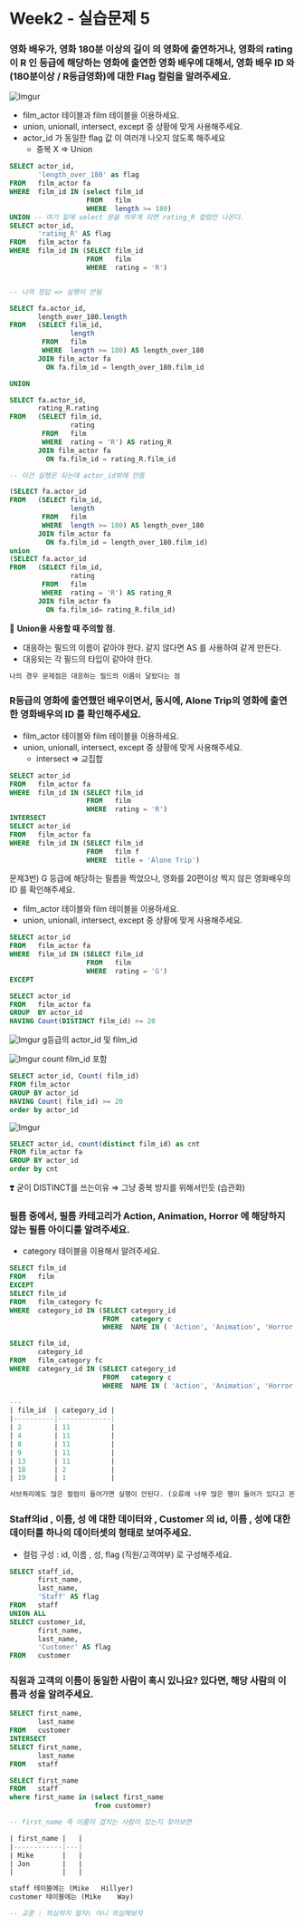# Week2 - 실습문제 5

### 영화 배우가,  영화 180분 이상의 길이 의 영화에 출연하거나, 영화의 rating 이 R 인 등급에 해당하는 영화에 출연한  영화 배우에 대해서,  영화 배우 ID 와 (180분이상 / R등급영화)에 대한 Flag 컬럼을 알려주세요.

![Imgur](https://i.imgur.com/FM4sVVm.png)

- film_actor 테이블과 film 테이블을 이용하세요.
- union, unionall, intersect, except 중 상황에 맞게 사용해주세요.
- actor_id 가 동일한 flag 값 이 여러개 나오지 않도록 해주세요
    - 중복 X ⇒ Union

```sql
SELECT actor_id,
       'length_over_180' as flag
FROM   film_actor fa
WHERE  film_id IN (select film_id 
                   FROM   film
                   WHERE  length >= 180)
UNION -- 여기 밑에 select 문을 띄우게 되면 rating_R 컬럼만 나온다.
SELECT actor_id,
       'rating_R' AS flag
FROM   film_actor fa
WHERE  film_id IN (SELECT film_id
                   FROM   film
                   WHERE  rating = 'R')
```

```sql

-- 나의 정답 => 실행이 안됨

SELECT fa.actor_id,
       length_over_180.length
FROM   (SELECT film_id,
               length
        FROM   film
        WHERE  length >= 180) AS length_over_180
       JOIN film_actor fa
         ON fa.film_id = length_over_180.film_id

UNION 

SELECT fa.actor_id,
       rating_R.rating
FROM   (SELECT film_id,
               rating
        FROM   film
        WHERE  rating = 'R') AS rating_R
       JOIN film_actor fa
         ON fa.film_id = rating_R.film_id
```

```sql
-- 이건 실행은 되는데 actor_id밖에 안뜸

(SELECT fa.actor_id
FROM   (SELECT film_id,
               length
        FROM   film
        WHERE  length >= 180) AS length_over_180
       JOIN film_actor fa
         ON fa.film_id = length_over_180.film_id)
union
(SELECT fa.actor_id
FROM   (SELECT film_id,
               rating
        FROM   film
        WHERE  rating = 'R') AS rating_R
       JOIN film_actor fa
         ON fa.film_id= rating_R.film_id)

```

📌 **Union을 사용할 때 주의할 점**.

- 대응하는 필드의 이름이 같아야 한다. 같지 않다면 AS 를 사용하여 같게 만든다.
- 대응되는 각 필드의 타입이 같아야 한다.

```sql
나의 경우 문제점은 대응하는 필드의 이름이 달랐다는 점 
```

### R등급의 영화에 출연했던 배우이면서, 동시에, Alone Trip의 영화에 출연한  영화배우의 ID 를 확인해주세요.

- film_actor 테이블와 film 테이블을 이용하세요.
- union, unionall, intersect, except 중 상황에 맞게 사용해주세요.
    - intersect ⇒ 교집합

```sql
SELECT actor_id
FROM   film_actor fa
WHERE  film_id IN (SELECT film_id
                   FROM   film
                   WHERE  rating = 'R')
INTERSECT
SELECT actor_id
FROM   film_actor fa
WHERE  film_id IN (SELECT film_id
                   FROM   film f
                   WHERE  title = 'Alone Trip')
```

문제3번) G 등급에 해당하는 필름을 찍었으나,   영화를 20편이상 찍지 않은 영화배우의 ID 를 확인해주세요.

- film_actor 테이블와 film 테이블을 이용하세요.
- union, unionall, intersect, except 중 상황에 맞게 사용해주세요.

```sql
SELECT actor_id
FROM   film_actor fa
WHERE  film_id IN (SELECT film_id
                   FROM   film
                   WHERE  rating = 'G')
EXCEPT

SELECT actor_id
FROM   film_actor fa
GROUP  BY actor_id
HAVING Count(DISTINCT film_id) >= 20
```

![Imgur](https://i.imgur.com/dW0GWLb.png)
g등급의 actor_id 및 film_id

![Imgur](https://i.imgur.com/BtVgAYb.png)
count film_id 포함 

```sql
SELECT actor_id, Count( film_id)
FROM film_actor
GROUP BY actor_id
HAVING Count( film_id) >= 20
order by actor_id
```

![Imgur](https://i.imgur.com/KfSGj8L.png)

```sql
SELECT actor_id, count(distinct film_id) as cnt
FROM film_actor fa
GROUP BY actor_id
order by cnt
```

<aside>
❣️ 굳이 DISTINCT를 쓰는이유 ⇒ 그냥 중복 방지를 위해서인듯 (습관화)

</aside>

### 필름 중에서,  필름 카테고리가 Action, Animation, Horror 에 해당하지 않는 필름 아이디를 알려주세요.

- category 테이블을 이용해서 알려주세요.

```sql
SELECT film_id
FROM   film
EXCEPT
SELECT film_id
FROM   film_category fc
WHERE  category_id IN (SELECT category_id
                       FROM   category c
                       WHERE  NAME IN ( 'Action', 'Animation', 'Horror' ))
```

```sql
SELECT film_id,
       category_id
FROM   film_category fc
WHERE  category_id IN (SELECT category_id
                       FROM   category c
                       WHERE  NAME IN ( 'Action', 'Animation', 'Horror' ));

---
| film_id  | category_id |
|----------|-------------|
| 2        | 11          |
| 4        | 11          |
| 8        | 11          |
| 9        | 11          |
| 13       | 11          |
| 18       | 2           |
| 19       | 1           |
```

```sql
서브쿼리에도 많은 컬럼이 들어가면 실행이 안된다. (오류에 너무 많은 행이 들어가 있다고 뜬다.)
```

### Staff의id , 이름, 성 에 대한 데이터와 , Customer 의 id, 이름 , 성에 대한 데이터를  하나의  데이터셋의 형태로 보여주세요.

- 컬럼 구성 : id, 이름 , 성, flag (직원/고객여부) 로 구성해주세요.

```sql
SELECT staff_id,
       first_name,
       last_name,
       'Staff' AS flag
FROM   staff
UNION ALL
SELECT customer_id,
       first_name,
       last_name,
       'Customer' AS flag
FROM   customer
```

### 직원과  고객의 이름이 동일한 사람이 혹시 있나요? 있다면, 해당 사람의 이름과 성을 알려주세요.

```sql
SELECT first_name,
       last_name
FROM   customer
INTERSECT
SELECT first_name,
       last_name
FROM   staff
```

```sql
SELECT first_name
FROM   staff
where first_name in (select first_name
					 from customer)

-- first_name 즉 이름이 겹치는 사람이 있는지 찾아보면 

| first_name |   |
|------------|---|
| Mike       |   |
| Jon        |   |
|            |   |
```

```sql
staff 테이블에는 (Mike	Hillyer)
customer 테이블에는 (Mike	Way)

-- 교훈 : 의심하지 말자\ 아니 의심해보자
```
